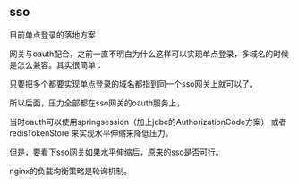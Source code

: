 ## sso

目前单点登录的落地方案

网关与oauth配合，之前一直不明白为什么这样可以实现单点登录，多域名的时候是怎么兼容。其实很简单：

只要把多个都要实现单点登录的域名都指到同一个sso网关上就可以了。

所以后面，压力全部都在sso网关的oauth服务上，

当时oauth可以使用springsession（加上jdbc的AuthorizationCode方案） 或者redisTokenStore 来实现水平伸缩来降低压力。

但是，要看下sso网关如果水平伸缩后，原来的sso是否可行。

nginx的负载均衡策略是轮询机制。



